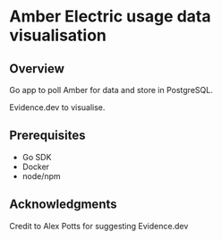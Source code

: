 # Amber Electric usage data visualisation

## Overview

Go app to poll Amber for data and store in PostgreSQL.

Evidence.dev to visualise.

## Prerequisites

* Go SDK
* Docker
* node/npm

## Acknowledgments

Credit to Alex Potts for suggesting Evidence.dev
